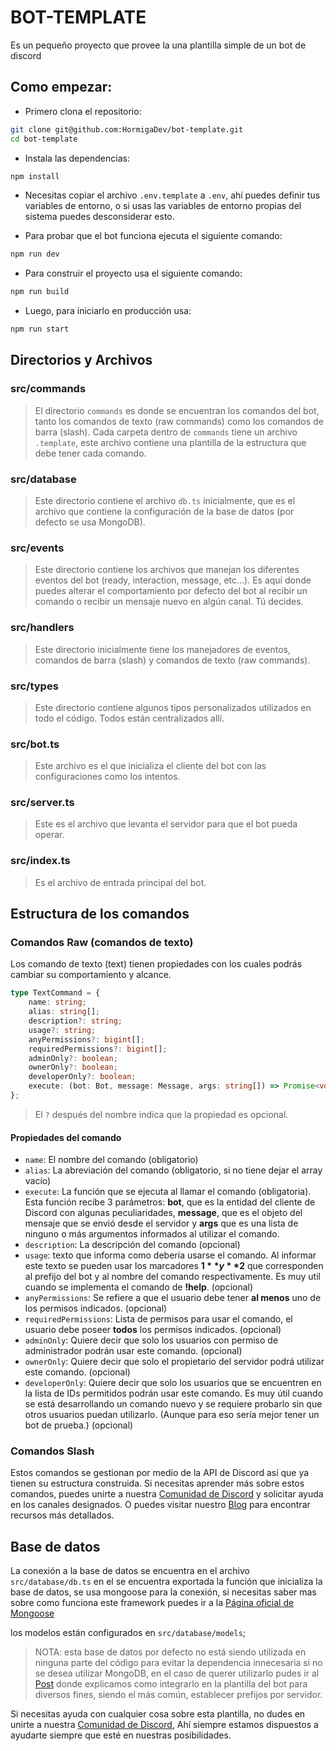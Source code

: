 # BOT-TEMPLATE

Es un pequeño proyecto que provee la una plantilla simple de un bot de discord

## Como empezar:

-   Primero clona el repositorio:

```bash
git clone git@github.com:HormigaDev/bot-template.git
cd bot-template
```

-   Instala las dependencias:

```bash
npm install
```

-   Necesitas copiar el archivo `.env.template` a `.env`, ahí puedes definir tus variables de entorno, o si usas las variables de entorno propias del sistema puedes desconsiderar esto.

-   Para probar que el bot funciona ejecuta el siguiente comando:

```bash
npm run dev
```

-   Para construir el proyecto usa el siguiente comando:

```bash
npm run build
```

-   Luego, para iniciarlo en producción usa:

```bash
npm run start
```

## Directorios y Archivos

### src/commands

> El directorio `commands` es donde se encuentran los comandos del bot, tanto los comandos de texto (raw commands) como los comandos de barra (slash).
> Cada carpeta dentro de `commands` tiene un archivo `.template`, este archivo contiene una plantilla de la estructura que debe tener cada comando.

### src/database

> Este directorio contiene el archivo `db.ts` inicialmente, que es el archivo que contiene la configuración de la base de datos (por defecto se usa MongoDB).

### src/events

> Este directorio contiene los archivos que manejan los diferentes eventos del bot (ready, interaction, message, etc...). Es aquí donde puedes alterar el comportamiento por defecto del bot al recibir un comando o recibir un mensaje nuevo en algún canal. Tú decides.

### src/handlers

> Este directorio inicialmente tiene los manejadores de eventos, comandos de barra (slash) y comandos de texto (raw commands).

### src/types

> Este directorio contiene algunos tipos personalizados utilizados en todo el código. Todos están centralizados allí.

### src/bot.ts

> Este archivo es el que inicializa el cliente del bot con las configuraciones como los intentos.

### src/server.ts

> Este es el archivo que levanta el servidor para que el bot pueda operar.

### src/index.ts

> Es el archivo de entrada principal del bot.

## Estructura de los comandos

### Comandos Raw (comandos de texto)

Los comando de texto (text) tienen propiedades con los cuales podrás cambiar su comportamiento y alcance.

```typescript
type TextCommand = {
    name: string;
    alias: string[];
    description?: string;
    usage?: string;
    anyPermissions?: bigint[];
    requiredPermissions?: bigint[];
    adminOnly?: boolean;
    ownerOnly?: boolean;
    developerOnly?: boolean;
    execute: (bot: Bot, message: Message, args: string[]) => Promise<void>;
};
```

> El `?` después del nombre indica que la propiedad es opcional.

#### Propiedades del comando

-   `name`: El nombre del comando (obligatorio)
-   `alias`: La abreviación del comando (obligatorio, si no tiene dejar el array vacío)
-   `execute`: La función que se ejecuta al llamar el comando (obligatoria). Esta función recibe 3 parámetros: **bot**, que es la entidad del cliente de Discord con algunas peculiaridades, **message**, que es el objeto del mensaje que se envió desde el servidor y **args** que es una lista de ninguno o más argumentos informados al utilizar el comando.
-   `description`: La descripción del comando (opcional)
-   `usage`: texto que informa como debería usarse el comando. Al informar este texto se pueden usar los marcadores **$1** y **$2** que corresponden al prefijo del bot y al nombre del comando respectivamente. Es muy util cuando se implementa el comando de **!help**. (opcional)
-   `anyPermissions`: Se refiere a que el usuario debe tener **al menos** uno de los permisos indicados. (opcional)
-   `requiredPermissions`: Lista de permisos para usar el comando, el usuario debe poseer **todos** los permisos indicados. (opcional)
-   `adminOnly`: Quiere decir que solo los usuarios con permiso de administrador podrán usar este comando. (opcional)
-   `ownerOnly`: Quiere decir que solo el propietario del servidor podrá utilizar este comando. (opcional)
-   `developerOnly`: Quiere decir que solo los usuarios que se encuentren en la lista de IDs permitidos podrán usar este comando. Es muy útil cuando se está desarrollando un comando nuevo y se requiere probarlo sin que otros usuarios puedan utilizarlo. (Aunque para eso sería mejor tener un bot de prueba.) (opcional)

### Comandos Slash

Estos comandos se gestionan por medio de la API de Discord así que ya tienen su estructura construida.
Si necesitas aprender más sobre estos comandos, puedes unirte a nuestra [Comunidad de Discord](https://discord.gg/Rx5Db2WBF3) y solicitar ayuda en los canales designados.
O puedes visitar nuestro [Blog](https://blog.hormiga.dev) para encontrar recursos más detallados.

## Base de datos

La conexión a la base de datos se encuentra en el archivo `src/database/db.ts` en el se encuentra exportada la función que inicializa la base de datos, se usa mongoose para la conexión, si necesitas saber mas sobre como funciona este framework puedes ir a la [Página oficial de Mongoose](https://mongoosejs.com/)

los modelos están configurados en `src/database/models`;

> NOTA: esta base de datos por defecto no está siendo utilizada en ninguna parte del código para evitar la dependencia innecesaria si no se desea utilizar MongoDB, en el caso de querer utilizarlo pudes ir al [Post](https://blog.hormiga.dev/posts/404) donde explicamos como integrarlo en la plantilla del bot para diversos fines, siendo el más común, establecer prefijos por servidor.

Si necesitas ayuda con cualquier cosa sobre esta plantilla, no dudes en unirte a nuestra [Comunidad de Discord](https://discord.gg/Rx5Db2WBF3), Ahí siempre estamos dispuestos a ayudarte siempre que esté en nuestras posibilidades.
